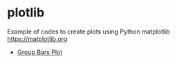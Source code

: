 # plotlib
Example of codes to create plots using Python matplotlib https://matplotlib.org
* [Group Bars Plot](https://github.com/user/repo/blob/branch/other_file.md)




